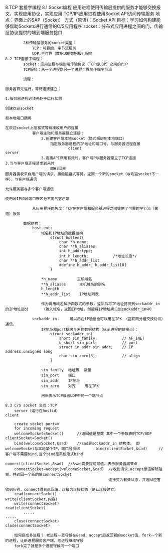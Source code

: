 8.TCP 套接字编程
    8.1 Socket编程
            应用进程使用传输层提供的服务才能够交换报文，实现应用协议，实现应用
                TCP/IP:应用进程使用Socket API访问传输服务
                地点：界面上的SAP（Socket） 方式（原语）：Socket API
                目标：学习如何构建能够借助Sockets进行通信的C/S应用程序
                socket：分布式应用进程之间的门，传输层协议提供的端到端服务接口
            
            2种传输层服务的socket类型：
                TCP：可靠的，字节流服务
                UDP:不可靠（数据UDP数据报）服务
    8.2 TCP套接字编程：
            socket：应用进程与端到端传输协议（TCP或UDP）之间的门户
            TCP服务：从一个进程向另一个进程可靠地传输字节流
        
            流程：
                                                                            服务器首先运行，等待连接建立：
                                                                                1.服务器进程必须先处于运行状态
                                                                                    创建欢迎socket
                                                                                    和本地端口捆绑
                                                                                    在欢迎socket上阻塞式等待接收用户的连接
                客户端主动和服务器建立连接：
                    2.创建客户端本地socket（隐式捆绑到本地端口）
                        指定服务器进程的IP地址和端口号，与服务器进程连接
                                client                                                    server
                    3.连接API调用有效时，客户端P与服务器建立了TCP连接           3.当与客户端连接请求到来时
                        即Hi回来                                                    服务器接收来自用户端的请求，接触阻塞式等待，返回一个新的socket（与欢迎socket不一样），与客户端通信
                                                                                    允许服务器与多个客户端通信
                                                                                    使用源IP和源端口来区分不同的客户端
                                                                        
                从应用程序的角度：TCP在客户端和服务器进程之间提供了可靠的字节流（管道）服务
            
            数据结构：           
                host_ent:
                    域名和IP地址的数据结构
                        struct hostent{
                            char *h_name;
                            char **h_aliases;
                            int h_addrtype;
                            int h_length;           /*地址长度*/
                            char **h_addr_list
                            #define h_addr_ h_addr_list[0]
                        }

                    *h_name         主机域名
                    **h_aliases      主机域名的别名
                    h_length
                    **h_addr_list    IP地址列表
                
                    作为调用域名解析函数式的参数，返回后将IP地址拷贝到sockaddr_in的IP地址部分      （输入域名，返回IP地址，然后将IP地址拷贝到sockaddr_in中）

                sockaddr_in：    可以用在IP通信也可以用在IPX （互联网分组交换协议）通信，
                    IP地址和port捆绑关系的数据结构（标示进程的端接点）：
                        struct sockaddr_in{
                            short sin_family;           // AF_INET
                            u_short sin_port;           // port
                            struct in_addr sin_addr;    // IP address,unsigned long
                            char sin_zero[8];           // align
                        }

                    sin_family  地址簇  常量
                    sin_port    端口    
                    sin_addr    IP地址
                    sin_zero    对齐    用在IPX

                    用来表示TCP或者UDP中的一个端节点

    8.3 C/S socket 交互：TCP
        server（运行在hostid）                                                                                    client
        
        create socket port=x
        for incoming request
        welcomeSocket=Socket()      //返回值是整数 其中一个参数表明TCP/UDP                                    clientSocket=Socket()
        bind(welcomeSocket,&sad)    //sad是sockaddr_in 结构体。 即welcomeSocket与本地某个IP，端口号捆绑       bind(clientSocket,&cad)     //客户端不需要bind,这个bind是系统隐式bind 
                                                                                                             connect(clientSocket,&sad)  //&sad需要提前赋值，表示服务器端节点
        connectSocket=accept(welcomeSocket,&cad)  //收到请求,accept原语解除阻塞，并返回一个新的值connectSocket
                                                  连接变为有效状态，并返回应答    
                                                                                                             收到应答，connect得到返回值，连接为连接状态（确认连接建立）
        read(connectSocket)                                                                                  write(clientSocket,内容)
        write(connectSocket)                                                                                 read(clientSocket)
            .....                                                                                                  .....
        close(connectSocket)                                                                                 close(connectSocket)

        如何变成多进程？ 老进程一直守候在&sad，accept后返回新的socket值，fork一个新的进程，让新进程服务客户端，老进程继续守候
        fork完了就是多个进程守候同一个端口